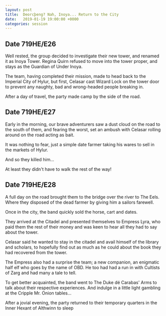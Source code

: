 ```yaml
---
layout: post
title:  Deorcþeng? Nah, Inoya... Return to the City
date:   2019-01-19 19:00:00 +0000
categories: session
---
```


## Date 719HE/E26

Well rested, the group decided to investigate their new tower, and renamed it as Inoya Tower. Regina Quirn refused to move into the tower proper, and stays as the Guardian of Under Inoya.

The team, having completed their mission, made to head back to the Imperial City of Hylur, but first, Celasar cast Wizard Lock on the tower door to prevent any naughty, bad and wrong-headed people breaking in.

After a day of travel, the party made camp by the side of the road. 

## Date 719HE/E27
Early in the morning, our brave adventurers saw a dust cloud on the road to the south of them, and fearing the worst, set an ambush with Celasar rolling around on the road acting as bait.

It was nothing to fear, just a simple date farmer taking his wares to sell in the markets of Hylur. 

And so they killed him…

At least they didn't have to walk the rest of the way!

## Date 719HE/E28
A full day on the road brought them to the bridge over the river to The Eels. Where they disposed of the dead farmer by giving him a sailors farewell.

Once in the city, the band quickly sold the horse, cart and dates.

They arrived at the Citadel and presented themselves to Empress Lyra, who paid them the rest of their money and was keen to hear all they had to say about the tower.

Celasar said he wanted to stay in the citadel and avail himself of the library and scholars, to hopefully find out as much as he could about the book they had recovered from the tower.

The Empress also had a surprise the team; a new companion, an enigmatic half elf who goes by the name of OBD. He too had had a run in with Cultists of Zarg and had many a tale to tell.

To get better acquainted, the band went to The Duke dé Carabas' Arms to talk about their respective experiences. And indulge in a little light gambling at the Cripple Mr. Onion tables…

After a jovial evening, the party returned to their temporary quarters in the Inner Hexant of Althwinn to sleep



